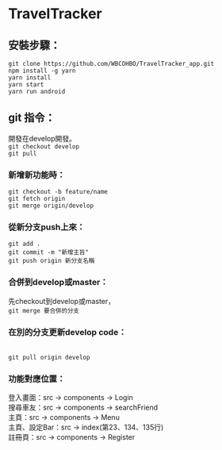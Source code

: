 # TravelTracker

## 安裝步驟：
`git clone https://github.com/WBCOHBO/TravelTracker_app.git`
<br>
`npm install -g yarn`
<br>
`yarn install`
<br>
`yarn start`
<br>
`yarn run android`

## git 指令：
開發在develop開發。
<br>
`git checkout develop`
<br>
`git pull`
### 新增新功能時：
`git checkout -b feature/name`
<br>
`git fetch origin`
<br>
`git merge origin/develop`
<br>
### 從新分支push上來：
`git add .`
<br>
`git commit -m "新增主旨"`
<br>
`git push origin 新分支名稱`
### 合併到develop或master：
先checkout到develop或master，
<br>
`git merge 要合併的分支`
<br>
### 在別的分支更新develop code：
<br>`git pull origin develop`<br>

### 功能對應位置：
登入畫面：src -> components -> Login
<br>
搜尋車友：src -> components -> searchFriend
<br>
主頁：src -> components -> Menu
<br>
主頁、設定Bar：src -> index(第23、134、135行)
<br>
註冊頁：src -> components -> Register
